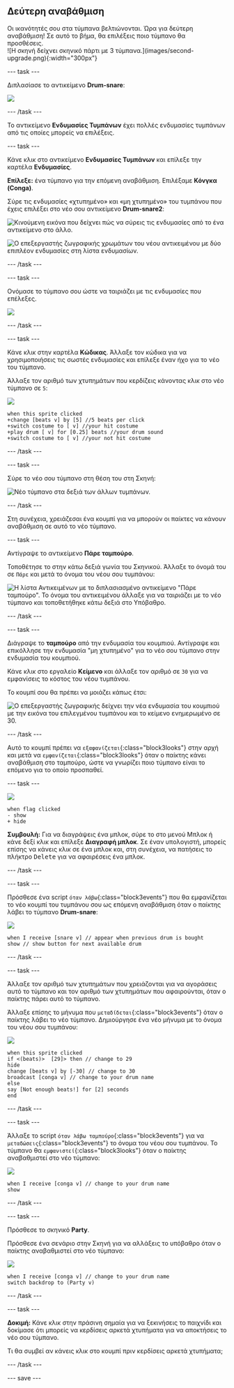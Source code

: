 ## Δεύτερη αναβάθμιση

<div style="display: flex; flex-wrap: wrap">
<div style="flex-basis: 200px; flex-grow: 1; margin-right: 15px;">
Οι ικανότητές σου στα τύμπανα βελτιώνονται. Ώρα για δεύτερη αναβάθμιση! Σε αυτό το βήμα, θα επιλέξεις ποιο τύμπανο θα προσθέσεις.
</div>
<div>
![Η σκηνή δείχνει σκηνικό πάρτι με 3 τύμπανα.](images/second-upgrade.png){:width="300px"}
</div>
</div>

--- task ---

Διπλασίασε το αντικείμενο **Drum-snare**:

![](images/duplicate-snare-drum.png)

--- /task ---

Το αντικείμενο **Ενδυμασίες Τυμπάνων** έχει πολλές ενδυμασίες τυμπάνων από τις οποίες μπορείς να επιλέξεις.

--- task ---

Κάνε κλικ στο αντικείμενο **Ενδυμασίες Τυμπάνων** και επίλεξε την καρτέλα **Ενδυμασίες**.

**Επίλεξε:** ένα τύμπανο για την επόμενη αναβάθμιση. Επιλέξαμε **Κόνγκα (Conga)**.

Σύρε τις ενδυμασίες «χτυπημένο» και «μη χτυπημένο» του τυμπάνου που έχεις επιλέξει στο νέο σου αντικείμενο **Drum-snare2**:

![Κινούμενη εικόνα που δείχνει πώς να σύρεις τις ενδυμασίες από το ένα αντικείμενο στο άλλο.](images/drag-costumes.gif)

![Ο επεξεργαστής ζωγραφικής χρωμάτων του νέου αντικειμένου με δύο επιπλέον ενδυμασίες στη λίστα ενδυμασίων.](images/drum-3-costumes.png)

--- /task ---

--- task ---

Ονόμασε το τύμπανο σου ώστε να ταιριάζει με τις ενδυμασίες που επέλεξες.

![](images/drum-3-named.png)

--- /task ---

--- task ---

Κάνε κλικ στην καρτέλα **Κώδικας**. Άλλαξε τον κώδικα για να χρησιμοποιήσεις τις σωστές ενδυμασίες και επίλεξε έναν ήχο για το νέο του τύμπανο.

Άλλαξε τον αριθμό των χτυπημάτων που κερδίζεις κάνοντας κλικ στο νέο τύμπανο σε `5`:

![](images/drum-3-icon.png)

```blocks3
when this sprite clicked
+change [beats v] by [5] //5 beats per click
+switch costume to [ v] //your hit costume
+play drum [ v] for [0.25] beats //your drum sound
+switch costume to [ v] //your not hit costume
```

--- /task ---

--- task ---

Σύρε το νέο σου τύμπανο στη θέση του στη Σκηνή:

![Νέο τύμπανο στα δεξιά των άλλων τυμπάνων.](images/drum-3-positioned.png)

--- /task ---

Στη συνέχεια, χρειάζεσαι ένα κουμπί για να μπορούν οι παίκτες να κάνουν αναβάθμιση σε αυτό το νέο τύμπανο.

--- task ---

Αντίγραψε το αντικείμενο **Πάρε ταμπούρο**.

Τοποθέτησε το στην κάτω δεξιά γωνία του Σκηνικού. Άλλαξε το όνομά του σε `Πάρε` και μετά το όνομα του νέου σου τυμπάνου:

![Η λίστα Αντικειμένων με το διπλασιασμένο αντικείμενο "Πάρε ταμπούρο". Το όνομα του αντικειμένου άλλαξε για να ταιριάζει με το νέο τύμπανο και τοποθετήθηκε κάτω δεξιά στο Υπόβαθρο.](images/get-drum-3.png)

--- /task ---

--- task ---

Διάγραψε το **ταμπούρο** από την ενδυμασία του κουμπιού. Αντίγραψε και επικόλλησε την ενδυμασία "μη χτυπημένο" για το νέο σου τύμπανο στην ενδυμασία του κουμπιού.

Κάνε κλικ στο εργαλείο **Κείμενο** και άλλαξε τον αριθμό σε `30` για να εμφανίσεις το κόστος του νέου τυμπάνου.

Το κουμπί σου θα πρέπει να μοιάζει κάπως έτσι:

![Ο επεξεργαστής ζωγραφικής δείχνει την νέα ενδυμασία του κουμπιού με την εικόνα του επιλεγμένου τυμπάνου και το κείμενο ενημερωμένο σε 30.](images/get-drum-copy.png)

--- /task ---


Αυτό το κουμπί πρέπει να `εξαφανίζεται`{:class="block3looks"} στην αρχή και μετά να `εμφανίζεται`{:class="block3looks"} όταν ο παίκτης κάνει αναβάθμιση στο ταμπούρο, ώστε να γνωρίζει ποιο τύμπανο είναι το επόμενο για το οποίο προσπαθεί.

--- task ---

![](images/get-drum-3-icon.png)

```blocks3
when flag clicked
- show
+ hide
```

**Συμβουλή:** Για να διαγράψεις ένα μπλοκ, σύρε το στο μενού Μπλοκ ή κάνε δεξί κλικ και επίλεξε **Διαγραφή μπλοκ**. Σε έναν υπολογιστή, μπορείς επίσης να κάνεις κλικ σε ένα μπλοκ και, στη συνέχεια, να πατήσεις το πλήκτρο <kbd>Delete</kbd> για να αφαιρέσεις ένα μπλοκ.

--- /task ---

--- task ---

Πρόσθεσε ένα script `όταν λάβω`{:class="block3events"} που θα εμφανίζεται το νέο κουμπί του τυμπάνου σου ως επόμενη αναβάθμιση όταν ο παίκτης λάβει το τύμπανο **Drum-snare**:

![](images/get-drum-3-icon.png)

```blocks3
when I receive [snare v] // appear when previous drum is bought
show // show button for next available drum
```

--- /task ---

--- task ---

Άλλαξε τον αριθμό των χτυπημάτων που χρειάζονται για να αγοράσεις αυτό το τύμπανο και τον αριθμό των χτυπημάτων που αφαιρούνται, όταν ο παίκτης πάρει αυτό το τύμπανο.

Άλλαξε επίσης το μήνυμα που `μεταδίδεται`{:class="block3events"} όταν ο παίκτης λάβει το νέο τύμπανο. Δημιούργησε ένα νέο μήνυμα με το όνομα του νέου σου τυμπάνου:

![](images/get-drum-3-icon.png)

```blocks3
when this sprite clicked
if <(beats)>  [29]> then // change to 29
hide
change [beats v] by [-30] // change to 30
broadcast [conga v] // change to your drum name
else
say [Not enough beats!] for [2] seconds 
end
```

--- /task ---

--- task ---

Άλλαξε το script `όταν λάβω ταμπούρο`{:class="block3events"} για να `μεταδώσεις`{:class="block3events"} το όνομα του νέου σου τυμπάνου. Το τύμπανο θα `εμφανιστεί`{:class="block3looks"} όταν ο παίκτης αναβαθμιστεί στο νέο τύμπανο:

![](images/drum-3-icon.png)

```blocks3
when I receive [conga v] // change to your drum name
show
```

--- /task ---

--- task ---

Πρόσθεσε το σκηνικό **Party**.

Πρόσθεσε ένα σενάριο στην Σκηνή για να αλλάξεις το υπόβαθρο όταν ο παίκτης αναβαθμιστεί στο νέο τύμπανο:

![](images/stage-icon.png)

```blocks3
when I receive [conga v] // change to your drum name
switch backdrop to (Party v)
```

--- /task ---

--- task ---

**Δοκιμή:** Κάνε κλικ στην πράσινη σημαία για να ξεκινήσεις το παιχνίδι και δοκίμασε ότι μπορείς να κερδίσεις αρκετά χτυπήματα για να αποκτήσεις το νέο σου τύμπανο.

Τι θα συμβεί αν κάνεις κλικ στο κουμπί πριν κερδίσεις αρκετά χτυπήματα;

--- /task ---

--- save ---
